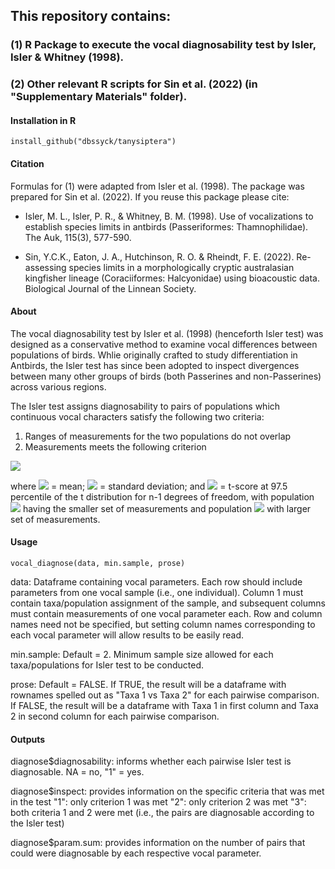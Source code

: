 ## This repository contains:

### (1) R Package to execute the vocal diagnosability test by Isler, Isler & Whitney (1998).
### (2) Other relevant R scripts for Sin et al. (2022) (in "Supplementary Materials" folder). 

#### Installation in R

	install_github("dbssyck/tanysiptera")

#### Citation

Formulas for (1) were adapted from Isler et al. (1998). The package was prepared for Sin et al. (2022). If you reuse this package please cite:

- Isler, M. L., Isler, P. R., & Whitney, B. M. (1998). Use of vocalizations to establish species limits in antbirds (Passeriformes: Thamnophilidae). The Auk, 115(3), 577-590.

- Sin, Y.C.K., Eaton, J. A., Hutchinson, R. O. & Rheindt, F. E. (2022). Re-assessing species limits in a morphologically cryptic australasian kingfisher lineage (Coraciiformes: Halcyonidae) using bioacoustic data. Biological Journal of the Linnean Society.

#### About

The vocal diagnosability test by Isler et al. (1998) (henceforth Isler test) was designed as a conservative method to examine vocal differences between populations of birds. Whlie originally crafted to study differentiation in Antbirds, the Isler test has since been adopted to inspect divergences between many other groups of birds (both Passerines and non-Passerines) across various regions.

The Isler test assigns diagnosability to pairs of populations which continuous vocal characters satisfy the following two criteria:

1) Ranges of measurements for the two populations do not overlap
2) Measurements meets the following criterion


![](https://latex.codecogs.com/svg.image?\overline{x}_{a}&plus;{t}_{a}{SD}_{a}\leq&space;\overline{x}_{b}&plus;{t}_{b}{SD}_{b})


where
![](https://latex.codecogs.com/svg.image?\overline{x}_{i}) = 
mean;
![](https://latex.codecogs.com/svg.image?{SD}_{i}) =
standard deviation; and
![](https://latex.codecogs.com/svg.image?{t}_{i}) =
t-score at 97.5 percentile of the t distribution for n-1 degrees of freedom, with population
![](https://latex.codecogs.com/svg.image?a)
having the smaller set of measurements and population
![](https://latex.codecogs.com/svg.image?b)
with larger set of measurements.

#### Usage

	vocal_diagnose(data, min.sample, prose)

data:	Dataframe containing vocal parameters. Each row should include parameters from one vocal sample (i.e., one individual). Column 1 must contain taxa/population assignment of the sample, and subsequent columns must contain measurements of one vocal parameter each. Row and column names need not be specified, but setting column names corresponding to each vocal parameter will allow results to be easily read.

min.sample:	Default = 2. Minimum sample size allowed for each taxa/populations for Isler test to be conducted.

prose:	Default = FALSE. If TRUE, the result will be a dataframe with rownames spelled out as "Taxa 1 vs Taxa 2" for each pairwise comparison. If FALSE, the result will be a dataframe with Taxa 1 in first column and Taxa 2 in second column for each pairwise comparison.

#### Outputs

diagnose$diagnosability:	informs whether each pairwise Isler test is diagnosable. NA = no, "1" = yes.

diagnose$inspect:	provides information on the specific criteria that was met in the test
"1": only criterion 1 was met
"2": only criterion 2 was met
"3": both criteria 1 and 2 were met (i.e., the pairs are diagnosable according to the Isler test)

diagnose$param.sum:	provides information on the number of pairs that could were diagnosable by each respective vocal parameter.






